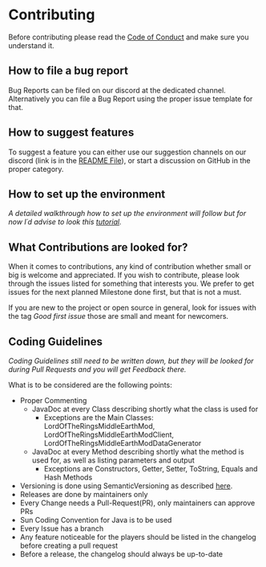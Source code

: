 # Contributing
Before contributing please read the [Code of Conduct](CODE_OF_CONDUCT.md) and make sure you understand it.

## How to file a bug report
Bug Reports can be filed on our discord at the dedicated channel.
Alternatively you can file a Bug Report using the proper issue template for that.

## How to suggest features
To suggest a feature you can either use our suggestion channels on our discord (link is in the [README File](README.md)),
or start a discussion on GitHub in the proper category.

## How to set up the environment
*A detailed walkthrough how to set up the environment will follow but for now I´d advise to look this [tutorial](https://youtu.be/0Pr_iHlVKsI?si=qNeruHugsvn6y2bc).*

## What Contributions are looked for?
When it comes to contributions, any kind of contribution whether small or big is welcome and appreciated.
If you wish to contribute, please look through the issues listed for something that interests you.
We prefer to get issues for the next planned Milestone done first, but that is not a must.

If you are new to the project or open source in general, 
look for issues with the tag *Good first issue* those are small and meant for newcomers.

## Coding Guidelines
*Coding Guidelines still need to be written down, but they will be looked for during Pull Requests and you will get Feedback there.*

What is to be considered are the following points:
- Proper Commenting
  - JavaDoc at every Class describing shortly what the class is used for
    - Exceptions are the Main Classes: LordOfTheRingsMiddleEarthMod, LordOfTheRingsMiddleEarthModClient, LordOfTheRingsMiddleEarthModDataGenerator
  - JavaDoc at every Method describing shortly what the method is used for, as well as listing parameters and output 
    - Exceptions are Constructors, Getter, Setter, ToString, Equals and Hash Methods
- Versioning is done using SemanticVersioning as described [here](https://semver.org/).
- Releases are done by maintainers only
- Every Change needs a Pull-Request(PR), only maintainers can approve PRs
- Sun Coding Convention for Java is to be used
- Every Issue has a branch
- Any feature noticeable for the players should be listed in the changelog before creating a pull request
- Before a release, the changelog should always be up-to-date